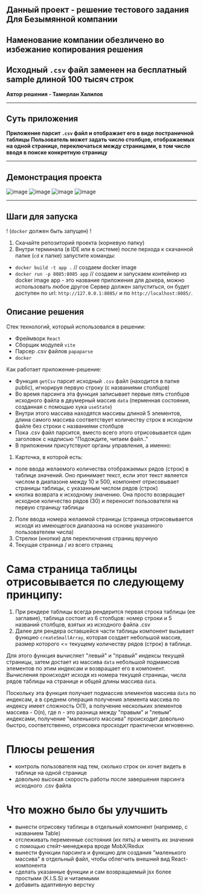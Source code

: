 **Данный проект - решение тестового задания Для Безымянной компании**
--
**Наменование компании обезличено во избежание копирования решения**
--
**Исходный `.csv` файл заменен на бесплатный sample длиной 100 тысяч строк**
--
**Автор решения - Тамерлан Халилов**

---

## Суть приложения

**Приложение парсит `.csv` файл и отображает его в виде постраничной таблицы**
**Пользователь может задать число столбцов, отображаемых на одной странице, переключаться между страницами, в том числе вводя в поиске конкретную страницу**

---
## Демонстрация проекта
![image](https://github.com/user-attachments/assets/5bc1fa0c-137e-411b-ade5-843aa48dfa5d)
![image](https://github.com/user-attachments/assets/867a58de-6652-4bcb-bc88-6b9bec94adf0)
![image](https://github.com/user-attachments/assets/f4fb89a9-5bcf-4493-a445-541d6040db56)
![image](https://github.com/user-attachments/assets/e46c3009-525f-4506-92f2-33f3ff3eb432)

---
## Шаги для запуска

! (`docker` должен быть запущен) !

1. Скачайте репозиторий проекта (корневую папку)
2. Внутри терминала (в IDE или в системе) после перхода к скачанной папке (`cd` к папке) запустите команды:

- `docker build -t app .` // создаем docker image
- `docker run -p 8085:8085 app` // создаем и запускаем контейнер из docker image
  app - это название приложения для докера, можно использовать любое другое
  Сервер должен запуститься, он будет доступен по url: `http://127.0.0.1:8085/` и по `http://localhost:8085/`.

## Описание решения

Стек технологий, который использовался в решении:

- Фреймворк `React`
- Сборщик модулей `vite`
- Парсер .csv файлов `papaparse`
- `docker`

Как работает приложение-решение:

- Функция `getCsv` парсит исходный `.csv` файл (находится в папке public), игнорируя первую строку (с названиями столбцов)
- Во время парсинга эта функция записывает первые пять столбцов исходного файла в двумерный массив `data` (перменная состояния, созданная с помощью хука `useState`)
- Внутри этого массива находятся массивы длиной 5 элементов, длина самого массива соответствует количеству строк в исходном файле без строки с названиями столбцов
- Пока .csv файл парсится, вместо всего этого отрисовывается один заголовок с надписью "Подождите, читаем файл.."
- В приложении присутствуют органы управления, а именно:

1. Карточка, в которой есть:

- поле ввода желаемого количества отображаемых рядов (строк) в таблице значений. Оно принимает текст, если этот текст является числом в диапазоне между 10 и 500, компонент отрисовывает страницы таблицы, c указанным числом рядов (строк)
- кнопка возврата к исходному значению. Она просто возвращает исходное количество рядов (30) и переносит пользователя на первую страницу таблицы

2. Поле ввода номера желаемой страницы (страница отрисовывается исходя из имеющегося диапазона на основе указанного пользователем числа)
3. Стрелки (кнопки) для переключения страниц вручную
4. Текущая страница / из всего страниц

# Сама страница таблицы отрисовывается по следующему принципу:

1. При рендере таблицы всегда рендерится первая строка таблицы (ее заглавие), таблица состоит из 6 столбцов: номер строки и 5 названий столбцов, взятых из исходного файла .csv
2. Далее для рендера оставшейся части таблицы компонент вызывает функцию `createSmallArray`, которая создает небольшой массив, размер которого <= текущему количеству рядов (строк) в таблице.

Для этого функция вычисляет "левый" и "правый" индексы текущей страницы, затем достает из массива `data` небольшой подмамссив элементов по этим индексам и возвращает его в компонент. Вычисления происходят исходя из номера текущей страницы, числа рядов таблицы на странице и общей длины массива `data`.

Поскольку эта функция получает подмассив элементов массива `data` по индексам, а в среднем операция получения элемента массива по индексу имеет сложность O(1), а получение нескольких элементов массива - O(n), где n - это разница между "правым" и "левым" индексами, получение "маленького массива" происходит довольно быстро, соответственно, отрисовка просходит практически мгновенно.

# Плюсы решения

- контроль пользователя над тем, сколько строк он хочет видеть в таблице на одной странице
- довольно высокая скорость работы после завершения парсинга исходного .csv файла

# Что можно было бы улучшить

- вынести отрисовку таблицы в отдельный компонент (например, с названием Table)
- отслеживать переменные состояния (их пять) и менять их значения с помощью стейт-менеджера вроде MobX/Redux
- вынести функции парсинга и функцию для создания "маленького массива" в отдельный файл, чтобы облегчить внешний вид React-компонента
- сделать указанные функции и сам возвращаемый jsx более простыми (K.I.S.S) и читаемыми
- добавить адаптивную верстку
